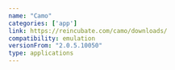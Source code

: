 ```yaml
---
name: "Camo"
categories: ['app']
link: https://reincubate.com/camo/downloads/
compatibility: emulation
versionFrom: "2.0.5.10050"
type: applications
---
```


